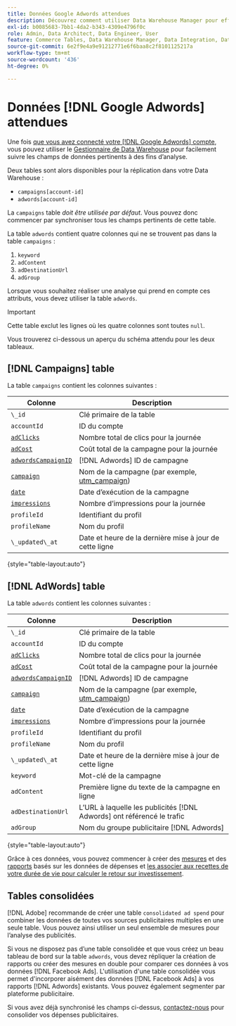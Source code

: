 ```yaml
---
title: Données Google Adwords attendues
description: Découvrez comment utiliser Data Warehouse Manager pour effectuer facilement le suivi des champs de données pertinents à des fins d’analyse.
exl-id: b0085683-7bb1-4da2-b343-4309e4796f0c
role: Admin, Data Architect, Data Engineer, User
feature: Commerce Tables, Data Warehouse Manager, Data Integration, Data Import/Export
source-git-commit: 6e2f9e4a9e91212771e6f6baa8c2f8101125217a
workflow-type: tm+mt
source-wordcount: '436'
ht-degree: 0%

---
```


# Données [!DNL Google Adwords] attendues

Une fois [que vous avez connecté votre  [!DNL Google Adwords] compte](../integrations/google-adwords.md), vous pouvez utiliser le [Gestionnaire de Data Warehouse](../../data-warehouse-mgr/tour-dwm.md) pour facilement suivre les champs de données pertinents à des fins d’analyse.

Deux tables sont alors disponibles pour la réplication dans votre Data Warehouse :

* `campaigns[account-id]`
* `adwords[account-id]`

La `campaigns` table *doit être utilisée par défaut*. Vous pouvez donc commencer par synchroniser tous les champs pertinents de cette table.

La table `adwords` contient quatre colonnes qui ne se trouvent pas dans la table `campaigns` :

1. `keyword`
1. `adContent`
1. `adDestinationUrl`
1. `adGroup`

Lorsque vous souhaitez réaliser une analyse qui prend en compte ces attributs, vous devez utiliser la table `adwords`.

>[!IMPORTANT]
>
>Cette table exclut les lignes où les quatre colonnes sont toutes `null`.

Vous trouverez ci-dessous un aperçu du schéma attendu pour les deux tableaux.

## [!DNL Campaigns] table

La table `campaigns` contient les colonnes suivantes :

| **Colonne** | **Description** |
|-----|-----|
| `\_id` | Clé primaire de la table |
| `accountId` | ID du compte |
| [`adClicks`](https://ga-dev-tools.google/dimensions-metrics-explorer/#view=detail&amp;group=adwords&amp;jump=ga_adclicks) | Nombre total de clics pour la journée |
| [`adCost`](https://ga-dev-tools.google/dimensions-metrics-explorer/#view=detail&amp;group=adwords&amp;jump=ga_adcost) | Coût total de la campagne pour la journée |
| [`adwordsCampaignID`](https://ga-dev-tools.google/dimensions-metrics-explorer/#view=detail&amp;group=adwords&amp;jump=ga_adwordscampaignid) | [!DNL Adwords] ID de campagne |
| [`campaign`](https://ga-dev-tools.google/dimensions-metrics-explorer/#view=detail&amp;group=traffic_sources&amp;jump=ga_campaign) | Nom de la campagne (par exemple, [utm\_campaign](https://support.google.com/analytics/answer/1033867?hl=en)) |
| [`date`](https://ga-dev-tools.google/dimensions-metrics-explorer/#view=detail&amp;group=time&amp;jump=ga_date) | Date d’exécution de la campagne |
| [`impressions`](https://ga-dev-tools.google/dimensions-metrics-explorer/#view=detail&amp;group=adwords&amp;jump=ga_impressions) | Nombre d’impressions pour la journée |
| `profileId` | Identifiant du profil |
| `profileName` | Nom du profil |
| `\_updated\_at` | Date et heure de la dernière mise à jour de cette ligne |

{style="table-layout:auto"}

## [!DNL AdWords] table

La table `adwords` contient les colonnes suivantes :

| **Colonne** | **Description** |
|-----|-----|
| `\_id` | Clé primaire de la table |
| `accountId` | ID du compte |
| [`adClicks`](https://ga-dev-tools.google/dimensions-metrics-explorer/#view=detail&amp;group=adwords&amp;jump=ga_adclicks) | Nombre total de clics pour la journée |
| [`adCost`](https://ga-dev-tools.google/dimensions-metrics-explorer/#view=detail&amp;group=adwords&amp;jump=ga_adcost) | Coût total de la campagne pour la journée |
| [`adwordsCampaignID`](https://ga-dev-tools.google/dimensions-metrics-explorer/#view=detail&amp;group=adwords&amp;jump=ga_adwordscampaignid) | [!DNL Adwords] ID de campagne |
| [`campaign`](https://ga-dev-tools.google/dimensions-metrics-explorer/#view=detail&amp;group=traffic_sources&amp;jump=ga_campaign) | Nom de la campagne (par exemple, [utm\_campaign](https://support.google.com/analytics/answer/1033867?hl=en)) |
| [`date`](https://ga-dev-tools.google/dimensions-metrics-explorer/#view=detail&amp;group=time&amp;jump=ga_date) | Date d’exécution de la campagne |
| [`impressions`](https://ga-dev-tools.google/dimensions-metrics-explorer/#view=detail&amp;group=adwords&amp;jump=ga_impressions) | Nombre d’impressions pour la journée |
| `profileId` | Identifiant du profil |
| `profileName` | Nom du profil |
| `\_updated\_at` | Date et heure de la dernière mise à jour de cette ligne |
| `keyword` | Mot-clé de la campagne |
| `adContent` | Première ligne du texte de la campagne en ligne |
| `adDestinationUrl` | L’URL à laquelle les publicités [!DNL Adwords] ont référencé le trafic |
| `adGroup` | Nom du groupe publicitaire [!DNL Adwords] |

{style="table-layout:auto"}

Grâce à ces données, vous pouvez commencer à créer des [mesures](../../../data-user/reports/ess-manage-data-metrics.md) et des [rapports](../../../tutorials/using-visual-report-builder.md) basés sur les données de dépenses et [les associer aux recettes de votre durée de vie pour calculer le retour sur investissement](../../analysis/roi-ad-camp.md).

## Tables consolidées

[!DNL Adobe] recommande de créer une table `consolidated ad spend` pour combiner les données de toutes vos sources publicitaires multiples en une seule table. Vous pouvez ainsi utiliser un seul ensemble de mesures pour l’analyse des publicités.

Si vous ne disposez pas d’une table consolidée et que vous créez un beau tableau de bord sur la table `adwords`, vous devez répliquer la création de rapports ou créer des mesures en double pour comparer ces données à vos données [!DNL Facebook Ads]. L&#39;utilisation d&#39;une table consolidée vous permet d&#39;incorporer aisément des données [!DNL Facebook Ads] à vos rapports [!DNL Adwords] existants. Vous pouvez également segmenter par plateforme publicitaire.

Si vous avez déjà synchronisé les champs ci-dessus, [contactez-nous](https://experienceleague.adobe.com/docs/commerce-knowledge-base/kb/troubleshooting/miscellaneous/mbi-service-policies.html) pour consolider vos dépenses publicitaires.
